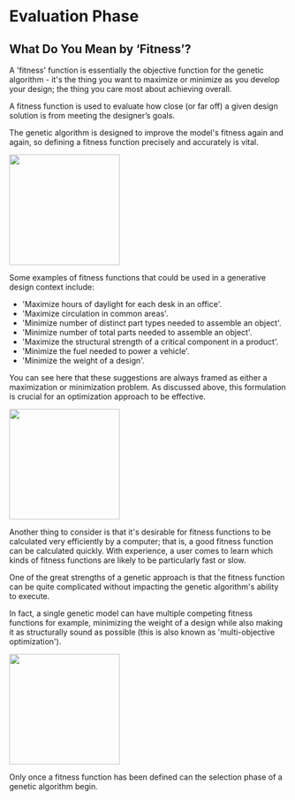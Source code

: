 # Evaluation Phase

## What Do You Mean by ‘Fitness’?

A 'fitness' function is essentially the objective function for the genetic algorithm - it's the thing you want to maximize or minimize as you develop your design; the thing you care most about achieving overall. 

A fitness function is used to evaluate how close \(or far off\) a given design solution is from meeting the designer’s goals. 

The genetic algorithm is designed to improve the model's fitness again and again, so defining a fitness function precisely and accurately is vital.

<img src="../../.gitbook/assets/evaluation1.png" style="width:200px;"/>

Some examples of fitness functions that could be used in a generative design context include:

* 'Maximize hours of daylight for each desk in an office'. 
* 'Maximize circulation in common areas'.
* 'Minimize number of distinct part types needed to assemble an object'.
* 'Minimize number of total parts needed to assemble an object'. 
* 'Maximize the structural strength of a critical component in a product'.  
* 'Minimize the fuel needed to power a vehicle'. 
* 'Minimize the weight of a design'. 

You can see here that these suggestions are always framed as either a maximization or minimization problem. As discussed above, this formulation is crucial for an optimization approach to be effective.

<img src="../../.gitbook/assets/evaluation2.png" style="width:200px;"/>

Another thing to consider is that it's desirable for fitness functions to be calculated very efficiently by a computer; that is, a good fitness function can be calculated quickly. With experience, a user comes to learn which kinds of fitness functions are likely to be particularly fast or slow.

One of the great strengths of a genetic approach is that the fitness function can be quite complicated without impacting the genetic algorithm's ability to execute. 

In fact, a single genetic model can have multiple competing fitness functions for example, minimizing the weight of a design while also making it as structurally sound as possible \(this is also known as 'multi-objective optimization'\).

<img src="../../.gitbook/assets/evaluation3.png" style="width:200px;"/>

Only once a fitness function has been defined can the selection phase of a genetic algorithm begin.

